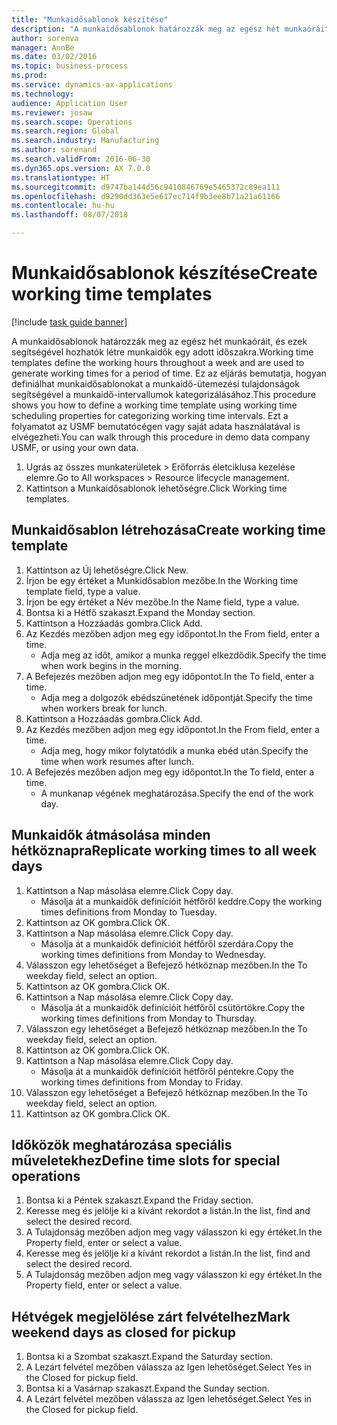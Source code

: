 ```yaml
--- 
title: "Munkaidősablonok készítése"
description: "A munkaidősablonok határozzák meg az egész hét munkaóráit, és ezek segítségével hozhatók létre munkaidők egy adott időszakra."
author: sorenva
manager: AnnBe
ms.date: 03/02/2016
ms.topic: business-process
ms.prod: 
ms.service: dynamics-ax-applications
ms.technology: 
audience: Application User
ms.reviewer: josaw
ms.search.scope: Operations
ms.search.region: Global
ms.search.industry: Manufacturing
ms.author: sorenand
ms.search.validFrom: 2016-06-30
ms.dyn365.ops.version: AX 7.0.0
ms.translationtype: HT
ms.sourcegitcommit: d9747ba144d56c9410846769e5465372c89ea111
ms.openlocfilehash: d9290dd363e5e617ec714f9b3ee8b71a21a61166
ms.contentlocale: hu-hu
ms.lasthandoff: 08/07/2018

---
```

# <a name="create-working-time-templates"></a><span data-ttu-id="fc8fd-103">Munkaidősablonok készítése</span><span class="sxs-lookup"><span data-stu-id="fc8fd-103">Create working time templates</span></span>

[!include [task guide banner](../../includes/task-guide-banner.md)]

<span data-ttu-id="fc8fd-104">A munkaidősablonok határozzák meg az egész hét munkaóráit, és ezek segítségével hozhatók létre munkaidők egy adott időszakra.</span><span class="sxs-lookup"><span data-stu-id="fc8fd-104">Working time templates define the working hours throughout a week and are used to generate working times for a period of time.</span></span> <span data-ttu-id="fc8fd-105">Ez az eljárás bemutatja, hogyan definiálhat munkaidősablonokat a munkaidő-ütemezési tulajdonságok segítségével a munkaidő-intervallumok kategorizálásához.</span><span class="sxs-lookup"><span data-stu-id="fc8fd-105">This procedure shows you how to define a working time template using working time scheduling properties for categorizing working time intervals.</span></span> <span data-ttu-id="fc8fd-106">Ezt a folyamatot az USMF bemutatócégen vagy saját adata használatával is elvégezheti.</span><span class="sxs-lookup"><span data-stu-id="fc8fd-106">You can walk through this procedure in demo data company USMF, or using your own data.</span></span>

1. <span data-ttu-id="fc8fd-107">Ugrás az összes munkaterületek > Erőforrás életciklusa kezelése elemre.</span><span class="sxs-lookup"><span data-stu-id="fc8fd-107">Go to All workspaces > Resource lifecycle management.</span></span>
2. <span data-ttu-id="fc8fd-108">Kattintson a Munkaidősablonok lehetőségre.</span><span class="sxs-lookup"><span data-stu-id="fc8fd-108">Click Working time templates.</span></span>

## <a name="create-working-time-template"></a><span data-ttu-id="fc8fd-109">Munkaidősablon létrehozása</span><span class="sxs-lookup"><span data-stu-id="fc8fd-109">Create working time template</span></span>
1. <span data-ttu-id="fc8fd-110">Kattintson az Új lehetőségre.</span><span class="sxs-lookup"><span data-stu-id="fc8fd-110">Click New.</span></span>
2. <span data-ttu-id="fc8fd-111">Írjon be egy értéket a Munkidősablon mezőbe.</span><span class="sxs-lookup"><span data-stu-id="fc8fd-111">In the Working time template field, type a value.</span></span>
3. <span data-ttu-id="fc8fd-112">Írjon be egy értéket a Név mezőbe.</span><span class="sxs-lookup"><span data-stu-id="fc8fd-112">In the Name field, type a value.</span></span>
4. <span data-ttu-id="fc8fd-113">Bontsa ki a Hétfő szakaszt.</span><span class="sxs-lookup"><span data-stu-id="fc8fd-113">Expand the Monday section.</span></span>
5. <span data-ttu-id="fc8fd-114">Kattintson a Hozzáadás gombra.</span><span class="sxs-lookup"><span data-stu-id="fc8fd-114">Click Add.</span></span>
6. <span data-ttu-id="fc8fd-115">Az Kezdés mezőben adjon meg egy időpontot.</span><span class="sxs-lookup"><span data-stu-id="fc8fd-115">In the From field, enter a time.</span></span>
    * <span data-ttu-id="fc8fd-116">Adja meg az időt, amikor a munka reggel elkezdődik.</span><span class="sxs-lookup"><span data-stu-id="fc8fd-116">Specify the time when work begins in the morning.</span></span>  
7. <span data-ttu-id="fc8fd-117">A Befejezés mezőben adjon meg egy időpontot.</span><span class="sxs-lookup"><span data-stu-id="fc8fd-117">In the To field, enter a time.</span></span>
    * <span data-ttu-id="fc8fd-118">Adja meg a dolgozók ebédszünetének időpontját.</span><span class="sxs-lookup"><span data-stu-id="fc8fd-118">Specify the time when workers break for lunch.</span></span>  
8. <span data-ttu-id="fc8fd-119">Kattintson a Hozzáadás gombra.</span><span class="sxs-lookup"><span data-stu-id="fc8fd-119">Click Add.</span></span>
9. <span data-ttu-id="fc8fd-120">Az Kezdés mezőben adjon meg egy időpontot.</span><span class="sxs-lookup"><span data-stu-id="fc8fd-120">In the From field, enter a time.</span></span>
    * <span data-ttu-id="fc8fd-121">Adja meg, hogy mikor folytatódik a munka ebéd után.</span><span class="sxs-lookup"><span data-stu-id="fc8fd-121">Specify the time when work resumes after lunch.</span></span>  
10. <span data-ttu-id="fc8fd-122">A Befejezés mezőben adjon meg egy időpontot.</span><span class="sxs-lookup"><span data-stu-id="fc8fd-122">In the To field, enter a time.</span></span>
    * <span data-ttu-id="fc8fd-123">A munkanap végének meghatározása.</span><span class="sxs-lookup"><span data-stu-id="fc8fd-123">Specify the end of the work day.</span></span>  

## <a name="replicate-working-times-to-all-week-days"></a><span data-ttu-id="fc8fd-124">Munkaidők átmásolása minden hétköznapra</span><span class="sxs-lookup"><span data-stu-id="fc8fd-124">Replicate working times to all week days</span></span>
1. <span data-ttu-id="fc8fd-125">Kattintson a Nap másolása elemre.</span><span class="sxs-lookup"><span data-stu-id="fc8fd-125">Click Copy day.</span></span>
    * <span data-ttu-id="fc8fd-126">Másolja át a munkaidők definícióit hétfőről keddre.</span><span class="sxs-lookup"><span data-stu-id="fc8fd-126">Copy the working times definitions from Monday to Tuesday.</span></span>  
2. <span data-ttu-id="fc8fd-127">Kattintson az OK gombra.</span><span class="sxs-lookup"><span data-stu-id="fc8fd-127">Click OK.</span></span>
3. <span data-ttu-id="fc8fd-128">Kattintson a Nap másolása elemre.</span><span class="sxs-lookup"><span data-stu-id="fc8fd-128">Click Copy day.</span></span>
    * <span data-ttu-id="fc8fd-129">Másolja át a munkaidők definícióit hétfőről szerdára.</span><span class="sxs-lookup"><span data-stu-id="fc8fd-129">Copy the working times definitions from Monday to Wednesday.</span></span>  
4. <span data-ttu-id="fc8fd-130">Válasszon egy lehetőséget a Befejező hétköznap mezőben.</span><span class="sxs-lookup"><span data-stu-id="fc8fd-130">In the To weekday field, select an option.</span></span>
5. <span data-ttu-id="fc8fd-131">Kattintson az OK gombra.</span><span class="sxs-lookup"><span data-stu-id="fc8fd-131">Click OK.</span></span>
6. <span data-ttu-id="fc8fd-132">Kattintson a Nap másolása elemre.</span><span class="sxs-lookup"><span data-stu-id="fc8fd-132">Click Copy day.</span></span>
    * <span data-ttu-id="fc8fd-133">Másolja át a munkaidők definícióit hétfőről csütörtökre.</span><span class="sxs-lookup"><span data-stu-id="fc8fd-133">Copy the working times definitions from Monday to Thursday.</span></span>  
7. <span data-ttu-id="fc8fd-134">Válasszon egy lehetőséget a Befejező hétköznap mezőben.</span><span class="sxs-lookup"><span data-stu-id="fc8fd-134">In the To weekday field, select an option.</span></span>
8. <span data-ttu-id="fc8fd-135">Kattintson az OK gombra.</span><span class="sxs-lookup"><span data-stu-id="fc8fd-135">Click OK.</span></span>
9. <span data-ttu-id="fc8fd-136">Kattintson a Nap másolása elemre.</span><span class="sxs-lookup"><span data-stu-id="fc8fd-136">Click Copy day.</span></span>
    * <span data-ttu-id="fc8fd-137">Másolja át a munkaidők definícióit hétfőről péntekre.</span><span class="sxs-lookup"><span data-stu-id="fc8fd-137">Copy the working times definitions from Monday to Friday.</span></span>  
10. <span data-ttu-id="fc8fd-138">Válasszon egy lehetőséget a Befejező hétköznap mezőben.</span><span class="sxs-lookup"><span data-stu-id="fc8fd-138">In the To weekday field, select an option.</span></span>
11. <span data-ttu-id="fc8fd-139">Kattintson az OK gombra.</span><span class="sxs-lookup"><span data-stu-id="fc8fd-139">Click OK.</span></span>

## <a name="define-time-slots-for-special-operations"></a><span data-ttu-id="fc8fd-140">Időközök meghatározása speciális műveletekhez</span><span class="sxs-lookup"><span data-stu-id="fc8fd-140">Define time slots for special operations</span></span>
1. <span data-ttu-id="fc8fd-141">Bontsa ki a Péntek szakaszt.</span><span class="sxs-lookup"><span data-stu-id="fc8fd-141">Expand the Friday section.</span></span>
2. <span data-ttu-id="fc8fd-142">Keresse meg és jelölje ki a kívánt rekordot a listán.</span><span class="sxs-lookup"><span data-stu-id="fc8fd-142">In the list, find and select the desired record.</span></span>
3. <span data-ttu-id="fc8fd-143">A Tulajdonság mezőben adjon meg vagy válasszon ki egy értéket.</span><span class="sxs-lookup"><span data-stu-id="fc8fd-143">In the Property field, enter or select a value.</span></span>
4. <span data-ttu-id="fc8fd-144">Keresse meg és jelölje ki a kívánt rekordot a listán.</span><span class="sxs-lookup"><span data-stu-id="fc8fd-144">In the list, find and select the desired record.</span></span>
5. <span data-ttu-id="fc8fd-145">A Tulajdonság mezőben adjon meg vagy válasszon ki egy értéket.</span><span class="sxs-lookup"><span data-stu-id="fc8fd-145">In the Property field, enter or select a value.</span></span>

## <a name="mark-weekend-days-as-closed-for-pickup"></a><span data-ttu-id="fc8fd-146">Hétvégek megjelölése zárt felvételhez</span><span class="sxs-lookup"><span data-stu-id="fc8fd-146">Mark weekend days as closed for pickup</span></span>
1. <span data-ttu-id="fc8fd-147">Bontsa ki a Szombat szakaszt.</span><span class="sxs-lookup"><span data-stu-id="fc8fd-147">Expand the Saturday section.</span></span>
2. <span data-ttu-id="fc8fd-148">A Lezárt felvétel mezőben válassza az Igen lehetőséget.</span><span class="sxs-lookup"><span data-stu-id="fc8fd-148">Select Yes in the Closed for pickup field.</span></span>
3. <span data-ttu-id="fc8fd-149">Bontsa ki a Vasárnap szakaszt.</span><span class="sxs-lookup"><span data-stu-id="fc8fd-149">Expand the Sunday section.</span></span>
4. <span data-ttu-id="fc8fd-150">A Lezárt felvétel mezőben válassza az Igen lehetőséget.</span><span class="sxs-lookup"><span data-stu-id="fc8fd-150">Select Yes in the Closed for pickup field.</span></span>


